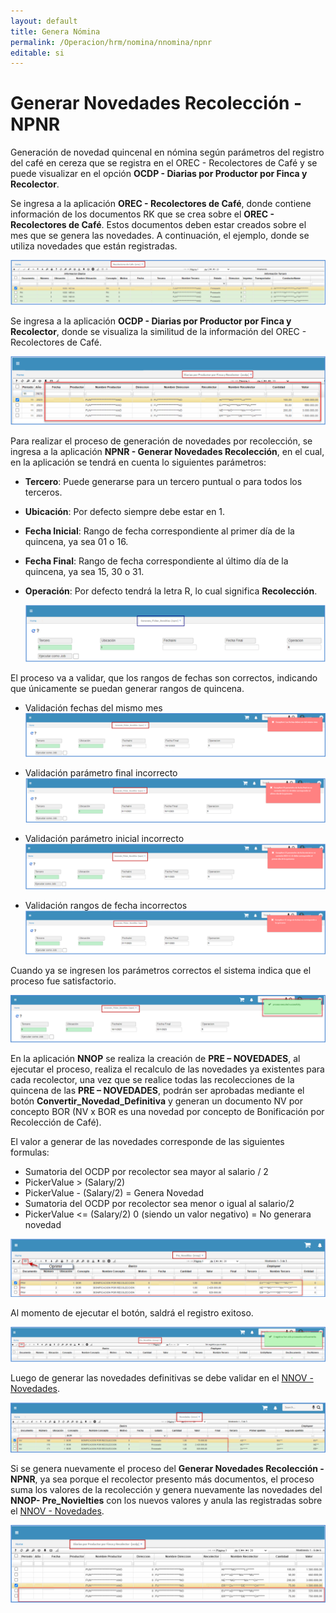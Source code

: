 ```yaml
---
layout: default
title: Genera Nómina
permalink: /Operacion/hrm/nomina/nnomina/npnr
editable: si
---
```


# Generar Novedades Recolección - NPNR

Generación de novedad quincenal en nómina según parámetros del registro del café en cereza que se registra en el OREC - Recolectores de Café y se puede visualizar en el opción **OCDP - Diarias por Productor por Finca y Recolector**. 

Se ingresa a la aplicación **OREC - Recolectores de Café**, donde contiene información de los documentos RK que se crea sobre el **OREC - Recolectores de Café**. Estos documentos deben estar creados sobre el mes que se genera las novedades. A continuación, el ejemplo, donde se utiliza novedades que están registradas.

![](npnr1.png)

Se ingresa a la aplicación **OCDP - Diarias por Productor por Finca y Recolector**, donde se visualiza la similitud de la información del OREC - Recolectores de Café.

![](npnr2.png)

Para realizar el proceso de generación de novedades por recolección, se ingresa a la aplicación **NPNR - Generar Novedades Recolección**, en el cual, en la aplicación se tendrá en cuenta lo siguientes parámetros: 

* **Tercero**: Puede generarse para un tercero puntual o para todos los terceros. 
* **Ubicación**: Por defecto siempre debe estar en 1. 
* **Fecha Inicial**: Rango de fecha correspondiente al primer día de la quincena, ya sea 01 o 16.
* **Fecha Final**: Rango de fecha correspondiente al último día de la quincena, ya sea 15, 30 o 31.
* **Operación**: Por defecto tendrá la letra R, lo cual significa **Recolección**.

  ![](npnr3.png)


El proceso va a validar, que los rangos de fechas son correctos, indicando que únicamente se puedan generar rangos de quincena. 

* Validación fechas del mismo mes 
 ![](npnr4.png)

* Validación parámetro final incorrecto 
 ![](npnr5.png)

 * Validación parámetro inicial incorrecto 
 ![](npnr6.png)

 * Validación rangos de fecha incorrectos
 ![](npnr7.png)

Cuando ya se ingresen los parámetros correctos el sistema indica que el proceso fue satisfactorio. 

![](npnr8.png)

En la aplicación **NNOP** se realiza la creación de **PRE – NOVEDADES**, al ejecutar el proceso, realiza el recalculo de las novedades ya existentes para cada recolector, una vez que se realice todas las recolecciones de la quincena de las **PRE – NOVEDADES**, podrán ser aprobadas mediante el botón **Convertir_Novedad_Definitiva** y generan un documento NV por concepto BOR (NV x BOR es una novedad por concepto de Bonificación por Recolección de Café).

El valor a generar de las novedades corresponde de las siguientes formulas: 

* Sumatoria del OCDP por recolector sea mayor al salario / 2
* PickerValue > (Salary/2)
* PickerValue - (Salary/2) = Genera Novedad
* Sumatoria del OCDP por recolector sea menor o igual al salario/2
* PickerValue <= (Salary/2)
0 (siendo un valor negativo) = No generara novedad

![](npnr9.png)

Al momento de ejecutar el botón, saldrá el registro exitoso.

![](npnr10.png)

Luego de generar las novedades definitivas se debe validar en el [NNOV - Novedades](https://docs.oasiscom.com/Operacion/hrm/nomina/nnovedad/nnov).

![](npnr11.png)

Si se genera nuevamente el proceso del **Generar Novedades Recolección - NPNR**, ya sea porque el recolector presento más documentos, el proceso suma los valores de la recolección y genera nuevamente las novedades del **NNOP- Pre_Novielties** con los nuevos valores y anula las registradas sobre el [NNOV - Novedades](https://docs.oasiscom.com/Operacion/hrm/nomina/nnovedad/nnov).


![](npnr12.png)